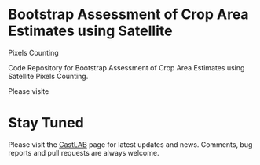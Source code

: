 # Bootstrap Assessment of Crop Area Estimates using Satellite
Pixels Counting

Code Repository for Bootstrap Assessment of Crop Area Estimates using Satellite Pixels Counting. 


Please visite 



# Stay Tuned

Please visit the [CastLAB](https://castlab.org)  page for latest updates and news. Comments, bug reports and pull requests are always welcome.
